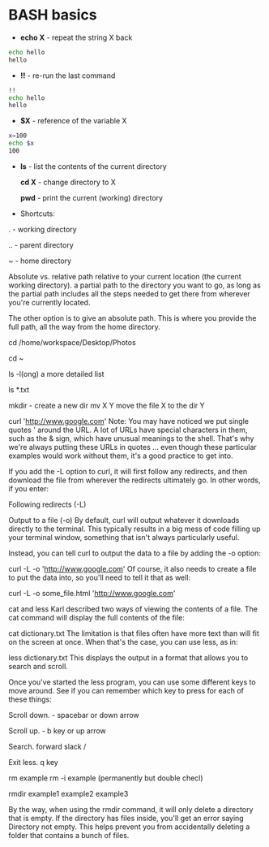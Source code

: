 # BASH basics


- __echo X__ - repeat the string X back

``` bash
echo hello
hello
```


- __!!__ - re-run the last command

``` bash
!!
echo hello
hello
```

- __$X__ - reference of the variable X

``` bash
x=100 
echo $x
100
```

- __ls__ - list the contents of the current directory

  __cd X__ - change directory to X

  __pwd__ - print the current (working) directory


- Shortcuts:

 . - working directory 

 .. - parent directory
 
 ~ - home directory


 

Absolute vs. relative path
relative to your current location (the current working directory).
a partial path to the directory you want to go, as long as the partial path includes all the steps needed to get there from wherever you're currently located.

The other option is to give an absolute path. This is where you provide the full path, all the way from the home directory.

cd /home/workspace/Desktop/Photos


cd ~



ls -l(ong)
a more detailed list


ls *.txt

mkdir - create a new dir
mv X Y move the file X to the dir Y


curl 'http://www.google.com'
Note: You may have noticed we put single quotes ' around the URL. A lot of URLs have special characters in them, such as the & sign, which have unusual meanings to the shell. That's why we're always putting these URLs in quotes … even though these particular examples would work without them, it's a good practice to get into.

If you add the -L option to curl, it will first follow any redirects, and then download the file from wherever the redirects ultimately go. In other words, if you enter:


Following redirects (-L)


Output to a file (-o)
By default, curl will output whatever it downloads directly to the terminal. This typically results in a big mess of code filling up your terminal window, something that isn't always particularly useful.

Instead, you can tell curl to output the data to a file by adding the -o option:

curl -L -o 'http://www.google.com'
Of course, it also needs to create a file to put the data into, so you'll need to tell it that as well:

curl -L -o some_file.html 'http://www.google.com'



cat and less
Karl described two ways of viewing the contents of a file. The cat command will display the full contents of the file:

cat dictionary.txt
The limitation is that files often have more text than will fit on the screen at once. When that's the case, you can use less, as in:

less dictionary.txt
This displays the output in a format that allows you to search and scroll.


Once you've started the less program, you can use some different keys to move around. See if you can remember which key to press for each of these things:


Scroll down. - spacebar or down arrow


Scroll up. - b key or up arrow


Search. forward slack /

 
Exit less. q key


rm example
rm -i example (permanently but double checl)

rmdir example1 example2 example3


By the way, when using the rmdir command, it will only delete a directory that is empty. If the directory has files inside, you'll get an error saying Directory not empty. This helps prevent you from accidentally deleting a folder that contains a bunch of files.




















